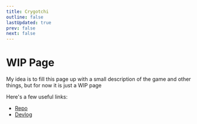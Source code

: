 ```yaml
---
title: Crygotchi
outline: false
lastUpdated: true
prev: false
next: false
---
```


# WIP Page

My idea is to fill this page up with a small description of the game and other things, but for now it is just a WIP page

Here's a few useful links:
- [Repo](https://github.com/akatsukilevi/crygotchi/)
- [Devlog](/projects/crygotchi/devlog/)
